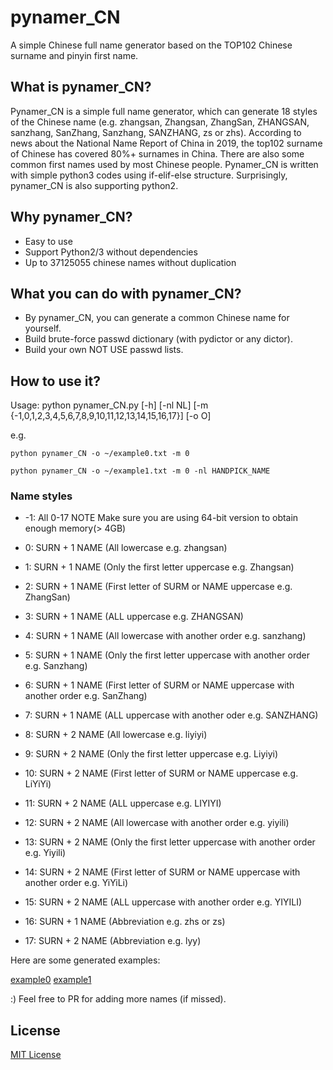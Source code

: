 # pynamer_CN
A simple Chinese full name generator based on the TOP102 Chinese surname and pinyin first name.
## What is pynamer_CN?
Pynamer_CN is a simple full name generator, which can generate 18 styles of the Chinese name (e.g. zhangsan, Zhangsan, ZhangSan, ZHANGSAN, sanzhang, SanZhang, Sanzhang, SANZHANG, zs or zhs). According to news about the National Name Report of China in 2019, the top102 surname of Chinese has covered 80%+ surnames in China. 
There are also some common first names used by most Chinese people. Pynamer_CN is written with simple python3 codes using if-elif-else structure. Surprisingly, pynamer_CN is also supporting python2.
## Why pynamer_CN?
- Easy to use
- Support Python2/3 without dependencies
- Up to 37125055 chinese names without duplication
## What you can do with pynamer_CN?
- By pynamer_CN, you can generate a common Chinese name for yourself.
- Build brute-force passwd dictionary (with pydictor or any dictor).
- Build your own NOT USE passwd lists.
## How to use it?
Usage: python pynamer_CN.py [-h] [-nl NL]
                     [-m {-1,0,1,2,3,4,5,6,7,8,9,10,11,12,13,14,15,16,17}] [-o O]

e.g.

    python pynamer_CN -o ~/example0.txt -m 0

    python pynamer_CN -o ~/example1.txt -m 0 -nl HANDPICK_NAME

### Name styles
- -1: All 0-17  NOTE Make sure you are using 64-bit version to obtain enough memory(> 4GB)
- 0: SURN + 1 NAME (All lowercase e.g. zhangsan)
- 1: SURN + 1 NAME (Only the first letter uppercase e.g. Zhangsan)
- 2: SURN + 1 NAME (First letter of SURM or NAME uppercase e.g. ZhangSan)
- 3: SURN + 1 NAME (ALL uppercase e.g. ZHANGSAN)

- 4: SURN + 1 NAME (All lowercase with another order e.g. sanzhang)
- 5: SURN + 1 NAME (Only the first letter uppercase with another order e.g. Sanzhang)
- 6: SURN + 1 NAME (First letter of SURM or NAME uppercase with another order e.g. SanZhang)
- 7: SURN + 1 NAME (ALL uppercase with another oder e.g. SANZHANG)


- 8: SURN + 2 NAME (All lowercase e.g. liyiyi)
- 9: SURN + 2 NAME (Only the first letter uppercase e.g. Liyiyi)
- 10: SURN + 2 NAME (First letter of SURM or NAME uppercase e.g. LiYiYi)
- 11: SURN + 2 NAME (ALL uppercase e.g. LIYIYI)

- 12: SURN + 2 NAME (All lowercase with another order e.g. yiyili)
- 13: SURN + 2 NAME (Only the first letter uppercase with another order e.g. Yiyili)
- 14: SURN + 2 NAME (First letter of SURM or NAME uppercase with another order e.g. YiYiLi)
- 15: SURN + 2 NAME (ALL uppercase with another order e.g. YIYILI)

- 16: SURN + 1 NAME (Abbreviation e.g. zhs or zs)
- 17: SURN + 2 NAME (Abbreviation e.g. lyy)

Here are some generated examples:

[example0](https://github.com/crazydogen/pynamer_CN/blob/master/example0.txt)
[example1](https://github.com/crazydogen/pynamer_CN/blob/master/example1.txt)

:) Feel free to PR for adding more names (if missed). 
## License
[MIT License](https://github.com/crazydogen/pynamer_CN/blob/master/LICENSE)
